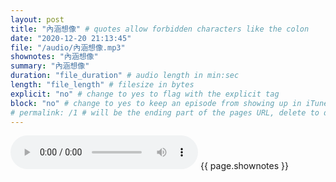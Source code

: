 ```yaml
---
layout: post
title: "內涵想像" # quotes allow forbidden characters like the colon
date: "2020-12-20 21:13:45"
file: "/audio/內涵想像.mp3"
shownotes: "內涵想像"
summary: "內涵想像"
duration: "file_duration" # audio length in min:sec
length: "file_length" # filesize in bytes
explicit: "no" # change to yes to flag with the explicit tag
block: "no" # change to yes to keep an episode from showing up in iTunes
# permalink: /1 # will be the ending part of the pages URL, delete to default to the title
---
```


<audio controls>
<source src="{{site.url}}{{site.baseurl}}{{ page.file }}" type="audio/x-mp3">
Your browser does not support the audio element.
</audio>
{{ page.shownotes }}
